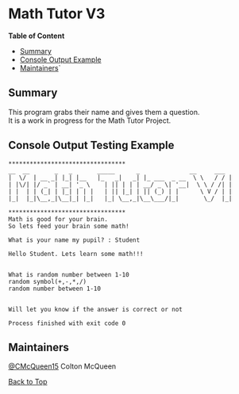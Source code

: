 <!-- 
https://github.com/lifeparticle/Markdown-Cheatsheet
https://youtu.be/eVGEea7adDM?si=cz1Fbqxr9VgioIEh
-->

# Math Tutor V3

<b>Table of Content</b>
- [Summary](#summary)
- [Console Output Example](#console-output-example)
- [Maintainers](#maintainers)`

## Summary
This program grabs their name and gives them a question.   
It is a work in progress for the Math Tutor Project.

## Console Output Testing Example
```
*********************************
__  __       _   _       _____      _              __     ___
|  \/  | __ _| |_| |__   |_   _|   _| |_ ___  _ __  \ \   / / |
| |\/| |/ _` | __| '_ \    | || | | | __/ _ \| '__|  \ \ / /| |
| |  | | (_| | |_| | | |   | || |_| | || (_) | |      \ V / | |
|_|  |_|\__,_|\__|_| |_|   |_| \__,_|\__\___/|_|       \_/  |_|

*********************************
Math is good for your brain.
So lets feed your brain some math!

What is your name my pupil? : Student

Hello Student. Lets learn some math!!!


What is random number between 1-10 
random symbol(+,-,*,/)
random number between 1-10


Will let you know if the answer is correct or not

Process finished with exit code 0

```

## Maintainers 
[@CMcQueen15](https://github.com/CMcQueen15) Colton McQueen  


[Back to Top](#math-tutor-v1)
